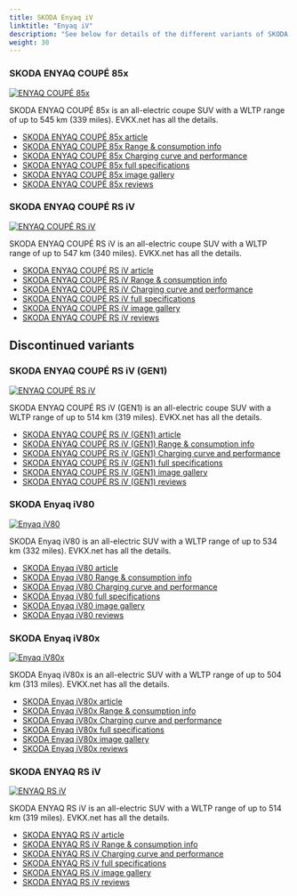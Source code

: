 ```yaml
---
title: SKODA Enyaq iV
linktitle: "Enyaq iV"
description: "See below for details of the different variants of SKODA Enyaq iV"
weight: 30
---
```

### SKODA ENYAQ COUPÉ 85x

<a href="enyaq_coupé_85x/"><img src="https://media.evkx.net/multimedia/models/skoda/enyaq_iv/enyaq_coupé_85x/main_1_st.jpg" class="img-fluid" alt="ENYAQ COUPÉ 85x" ></a>

SKODA ENYAQ COUPÉ 85x is an all-electric coupe SUV with a WLTP range of up to 545 km (339 miles). EVKX.net has all the details. 

- [SKODA ENYAQ COUPÉ 85x article](enyaq_coupé_85x/)
- [SKODA ENYAQ COUPÉ 85x Range & consumption info](enyaq_coupé_85x/rangeandconsumption)
- [SKODA ENYAQ COUPÉ 85x Charging curve and performance](enyaq_coupé_85x/chargingcurve)
- [SKODA ENYAQ COUPÉ 85x full specifications](enyaq_coupé_85x/specifications)
- [SKODA ENYAQ COUPÉ 85x image gallery](enyaq_coupé_85x/gallery)
- [SKODA ENYAQ COUPÉ 85x reviews](enyaq_coupé_85x/reviews)

### SKODA ENYAQ COUPÉ RS iV

<a href="enyaq_coupé_rs_iv/"><img src="https://media.evkx.net/multimedia/models/skoda/enyaq_iv/enyaq_coupé_rs_iv/main_1_st.jpg" class="img-fluid" alt="ENYAQ COUPÉ RS iV" ></a>

SKODA ENYAQ COUPÉ RS iV is an all-electric coupe SUV with a WLTP range of up to 547 km (340 miles). EVKX.net has all the details. 

- [SKODA ENYAQ COUPÉ RS iV article](enyaq_coupé_rs_iv/)
- [SKODA ENYAQ COUPÉ RS iV Range & consumption info](enyaq_coupé_rs_iv/rangeandconsumption)
- [SKODA ENYAQ COUPÉ RS iV Charging curve and performance](enyaq_coupé_rs_iv/chargingcurve)
- [SKODA ENYAQ COUPÉ RS iV full specifications](enyaq_coupé_rs_iv/specifications)
- [SKODA ENYAQ COUPÉ RS iV image gallery](enyaq_coupé_rs_iv/gallery)
- [SKODA ENYAQ COUPÉ RS iV reviews](enyaq_coupé_rs_iv/reviews)

## Discontinued variants

### SKODA ENYAQ COUPÉ RS iV (GEN1)

<a href="enyaq_coupé_rs_iv_gen1/"><img src="https://media.evkx.net/multimedia/models/skoda/enyaq_iv/enyaq_coupé_rs_iv_gen1/main_1_st.jpg" class="img-fluid" alt="ENYAQ COUPÉ RS iV" ></a>

SKODA ENYAQ COUPÉ RS iV (GEN1) is an all-electric coupe SUV with a WLTP range of up to 514 km (319 miles). EVKX.net has all the details. 

- [SKODA ENYAQ COUPÉ RS iV (GEN1) article](enyaq_coupé_rs_iv_gen1/)
- [SKODA ENYAQ COUPÉ RS iV (GEN1) Range & consumption info](enyaq_coupé_rs_iv_gen1/rangeandconsumption)
- [SKODA ENYAQ COUPÉ RS iV (GEN1) Charging curve and performance](enyaq_coupé_rs_iv_gen1/chargingcurve)
- [SKODA ENYAQ COUPÉ RS iV (GEN1) full specifications](enyaq_coupé_rs_iv_gen1/specifications)
- [SKODA ENYAQ COUPÉ RS iV (GEN1) image gallery](enyaq_coupé_rs_iv_gen1/gallery)
- [SKODA ENYAQ COUPÉ RS iV (GEN1) reviews](enyaq_coupé_rs_iv_gen1/reviews)

### SKODA Enyaq iV80

<a href="enyaq_iv80/"><img src="https://media.evkx.net/multimedia/models/skoda/enyaq_iv/enyaq_iv80/main_1_st.jpg" class="img-fluid" alt="Enyaq iV80" ></a>

SKODA Enyaq iV80 is an all-electric SUV with a WLTP range of up to 534 km (332 miles). EVKX.net has all the details. 

- [SKODA Enyaq iV80 article](enyaq_iv80/)
- [SKODA Enyaq iV80 Range & consumption info](enyaq_iv80/rangeandconsumption)
- [SKODA Enyaq iV80 Charging curve and performance](enyaq_iv80/chargingcurve)
- [SKODA Enyaq iV80 full specifications](enyaq_iv80/specifications)
- [SKODA Enyaq iV80 image gallery](enyaq_iv80/gallery)
- [SKODA Enyaq iV80 reviews](enyaq_iv80/reviews)

### SKODA Enyaq iV80x

<a href="enyaq_iv80x/"><img src="https://media.evkx.net/multimedia/models/skoda/enyaq_iv/enyaq_iv80x/main_1_st.jpg" class="img-fluid" alt="Enyaq iV80x" ></a>

SKODA Enyaq iV80x is an all-electric SUV with a WLTP range of up to 504 km (313 miles). EVKX.net has all the details. 

- [SKODA Enyaq iV80x article](enyaq_iv80x/)
- [SKODA Enyaq iV80x Range & consumption info](enyaq_iv80x/rangeandconsumption)
- [SKODA Enyaq iV80x Charging curve and performance](enyaq_iv80x/chargingcurve)
- [SKODA Enyaq iV80x full specifications](enyaq_iv80x/specifications)
- [SKODA Enyaq iV80x image gallery](enyaq_iv80x/gallery)
- [SKODA Enyaq iV80x reviews](enyaq_iv80x/reviews)

### SKODA ENYAQ RS iV

<a href="enyaq_rs_iv/"><img src="https://media.evkx.net/multimedia/models/skoda/enyaq_iv/enyaq_rs_iv/main_1_st.jpg" class="img-fluid" alt="ENYAQ RS iV" ></a>

SKODA ENYAQ RS iV is an all-electric SUV with a WLTP range of up to 514 km (319 miles). EVKX.net has all the details. 

- [SKODA ENYAQ RS iV article](enyaq_rs_iv/)
- [SKODA ENYAQ RS iV Range & consumption info](enyaq_rs_iv/rangeandconsumption)
- [SKODA ENYAQ RS iV Charging curve and performance](enyaq_rs_iv/chargingcurve)
- [SKODA ENYAQ RS iV full specifications](enyaq_rs_iv/specifications)
- [SKODA ENYAQ RS iV image gallery](enyaq_rs_iv/gallery)
- [SKODA ENYAQ RS iV reviews](enyaq_rs_iv/reviews)

